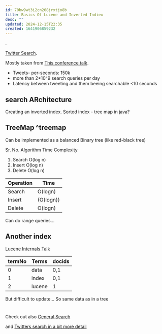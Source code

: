 ```yaml
---
id: 70bw9wt3i2cn268jrxtjo8b
title: Basics Of Lucene and Inverted Indiex
desc: ""
updated: 2024-12-15T22:35
created: 1641906859232
---
```

.

[Twitter Search](https://docs.google.com/drawings/d/1qOdTbwsBYQ65XtxucVac01HI8a5yHMNB3i-mKD570XE/edit).

Mostly taken from [This conference talk](https://www.youtube.com/watch?v=KUmFJc3fFuM&ab_channel=Lucidworks).

- Tweets- per-seconds: 150k
- more than 2\*10^9 search queries per day
- Latency between tweeting and them beeing searchable &lt;10 seconds

## search ARchitecture

Creating an inverted index.
Sorted index - tree map in java?

## TreeMap ^treemap

Can be implemented as a  balanced Binary tree (like red-black tree)

Sr. No.	Algorithm	Time Complexity

1. Search	O(log n)
2. Insert	O(log n)
3. Delete	O(log n)

| Operation | Time      |
| --------- | --------- |
| Search    | O(logn)   |
| Insert    | (O(logn)) |
| Delete    | O(logn)   |

Can do range queries...

## Another index

[Lucene Internals Talk](https://www.youtube.com/watch?v=T5RmMNDR5XI&ab_channel=LuceneSolrRevolution)

| termNo | Terms  | docids |
| ------ | ------ | ------ |
| 0      | data   | 0,1    |
| 1      | index  | 0,1    |
| 2      | lucene | 1      |

But difficult to update...
So same data as in a tree

# 

Check out also [General Search](https://app.excalidraw.com/s/1o3Skjxn05c/4C5rccysS5A)

and
[Twitters search in a bit more detail](https://app.excalidraw.com/s/1o3Skjxn05c/66MrgTm9HMM)

